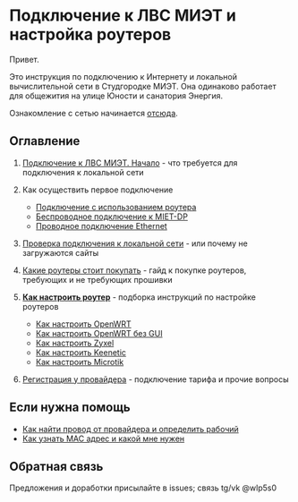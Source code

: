 # Подключение к ЛВС МИЭТ и настройка роутеров

Привет.

Это инструкция по подключению к Интернету и локальной вычислительной сети в Студгородке МИЭТ. Она одинаково работает для общежития на улице Юности и санатория Энергия.

Ознакомление с сетью начинается [отсюда](./1-entry.md).

## Оглавление

1. [Подключение к ЛВС МИЭТ. Начало](./1-entry.md) - что требуется для подключения к локальной сети

2. Как осуществить первое подключение
    * [Подключение с использованием роутера](./2-router.md)
    * [Беспроводное подключение к MIET-DP](./2-wireless.md)
    * [Проводное подключение Ethernet](./2-wired.md)

3. [Проверка подключения к локальной сети](./3-check.md) - или почему не загружаются сайты

4. [Какие роутеры стоит покупать](./4-buyrouter.md) - гайд к покупке роутеров, требующих и не требующих прошивки

4. [**Как настроить роутер**](./4-setup.md) - подборка инструкций по настройке роутеров
    * [Как настроить OpenWRT](./4-setup-owrt.md)
    * [Как настроить OpenWRT без GUI](./4-setup-owrt-cli.md)
    * [Как настроить Zyxel](./4-setup-zyxel.md)
    * [Как настроить Keenetic](./4-setup-keenetic.md)
    * [Как настроить Microtik](./4-setup-microtik.md)
5. [Регистрация у провайдера](./5-reg.md) - подключение тарифа и прочие вопросы

## Если нужна помощь

* [Как найти провод от провайдера и определить рабочий](./6-wire.md)
* [Как узнать MAC адрес и какой мне нужен](./6-macaddr.md)

## Обратная связь

Предложения и доработки присылайте в issues; связь tg/vk @wlp5s0